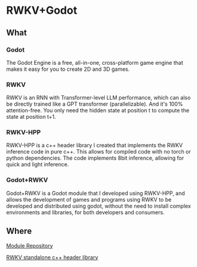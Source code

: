 # RWKV+Godot

## What

### Godot 

The Godot Engine is a free, all-in-one, cross-platform game engine that makes it easy for you to create 2D and 3D games.

### RWKV

RWKV is an RNN with Transformer-level LLM performance, which can also be directly trained like a GPT transformer (parallelizable). And it's 100% attention-free. You only need the hidden state at position t to compute the state at position t+1.

### RWKV-HPP

RWKV-HPP is a c++ header library I created that implements the RWKV inference code in pure c++. This allows for compiled code with no torch or python dependencies.
The code implements 8bit inference, allowing for quick and light inference.

### Godot+RWKV

Godot+RWKV is a Godot module that I developed using RWKV-HPP, and allows the development of games and programs using RWKV to be developed and distributed using godot, without the need to install complex environments and libraries, for both developers and consumers.

## Where

[Module Repository](https://github.com/harrisonvanderbyl/godot-rwkv)

[RWKV standalone c++ header library](https://github.com/harrisonvanderbyl/rwkv.hpp)


